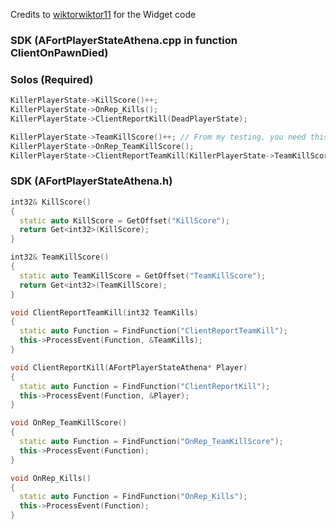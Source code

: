 Credits to [wiktorwiktor11](https://github.com/wiktorwiktor11) for the Widget code

### SDK (AFortPlayerStateAthena.cpp in function ClientOnPawnDied)
### Solos (Required)
```cpp
KillerPlayerState->KillScore()++;
KillerPlayerState->OnRep_Kills();
KillerPlayerState->ClientReportKill(DeadPlayerState);

KillerPlayerState->TeamKillScore()++; // From my testing, you need this for the elimination pop-up
KillerPlayerState->OnRep_TeamKillScore();
KillerPlayerState->ClientReportTeamKill(KillerPlayerState->TeamKillScore());
```

### SDK (AFortPlayerStateAthena.h)
```cpp
int32& KillScore()
{
  static auto KillScore = GetOffset("KillScore");
  return Get<int32>(KillScore);
}

int32& TeamKillScore()
{
  static auto TeamKillScore = GetOffset("TeamKillScore");
  return Get<int32>(TeamKillScore);
}

void ClientReportTeamKill(int32 TeamKills) 
{
  static auto Function = FindFunction("ClientReportTeamKill");
  this->ProcessEvent(Function, &TeamKills);
}

void ClientReportKill(AFortPlayerStateAthena* Player)
{
  static auto Function = FindFunction("ClientReportKill");
  this->ProcessEvent(Function, &Player);
}

void OnRep_TeamKillScore()
{
  static auto Function = FindFunction("OnRep_TeamKillScore");
  this->ProcessEvent(Function);
}

void OnRep_Kills()
{
  static auto Function = FindFunction("OnRep_Kills");
  this->ProcessEvent(Function);
}
```

